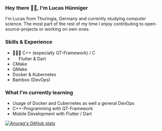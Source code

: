 ### Hey there 👐🏻, I'm Lucas Hünniger
I'm Lucas from Thuringia, Germany and currently studying computer science. The most part of the rest of my time I enjoy contributing to open-source-projects or working on own ones.

### Skills & Experience
* 👨🏻‍💻 C++ (especially QT-Framework) / C
* <img src="https://cdn.jsdelivr.net/gh/devicons/devicon/icons/flutter/flutter-original.svg" width=16 height=16/> Flutter & Dart
* CMake
* QMake
* Docker & Kubernetes
* Bamboo (DevOps)

### What I'm currently learning
* Usage of Docker and Cubernetes as well a general DevOps
* C++-Programming with QT-Framework
* Mobile Development with Flutter / Dart

[![Anurag's GitHub stats](https://github-readme-stats.vercel.app/api?username=MhouneyLH)](https://github.com/anuraghazra/github-readme-stats)
